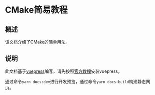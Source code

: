 # CMake简易教程

## 概述

该文档介绍了CMake的简单用法。



## 说明

此文档基于[vuepress](https://vuepress.vuejs.org/zh/)编写，请先按照[官方教程]([https://vuepress.vuejs.org/zh/guide/getting-started.html#%E7%8E%B0%E6%9C%89%E9%A1%B9%E7%9B%AE](https://vuepress.vuejs.org/zh/guide/getting-started.html#现有项目))安装vuepress。

通过命令`yarn docs:dev`进行开发预览，通过命令`yarn docs:build`构建静态网页。

